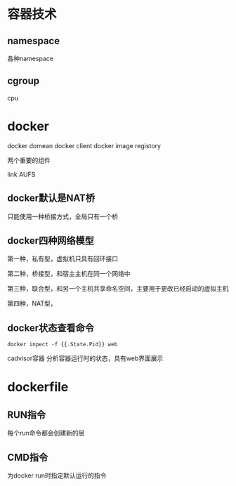 # 容器技术

## namespace

各种namespace

## cgroup

cpu


# docker

docker domean
docker client
docker image
registory

两个重要的组件

link
AUFS

## docker默认是NAT桥

只能使用一种桥接方式，全局只有一个桥

## docker四种网络模型

第一种，私有型，虚拟机只具有回环接口

第二种，桥接型，和宿主主机在同一个网络中

第三种，联合型，和另一个主机共享命名空间，主要用于更改已经启动的虚拟主机

第四种，NAT型，


## docker状态查看命令

`docker inpect -f {{.State.Pid}} web`

cadvisor容器 分析容器运行时的状态，具有web界面展示

# dockerfile

## RUN指令

  每个run命令都会创建新的层

## CMD指令

  为docker run时指定默认运行的指令
